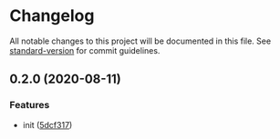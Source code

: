 # Changelog

All notable changes to this project will be documented in this file. See [standard-version](https://github.com/conventional-changelog/standard-version) for commit guidelines.

## 0.2.0 (2020-08-11)


### Features

* init ([5dcf317](https://github.com/eviIIt/play-cli/commit/5dcf317))
